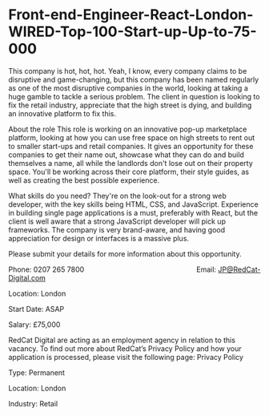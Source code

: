 # Front-end-Engineer-React-London-WIRED-Top-100-Start-up-Up-to-75-000

This company is hot, hot, hot. Yeah, I know, every company claims to be disruptive and game-changing, but this company has been named regularly as one of the most disruptive companies in the world, looking at taking a huge gamble to tackle a serious problem. The client in question is looking to fix the retail industry, appreciate that the high street is dying, and building an innovative platform to fix this.

About the role
This role is working on an innovative pop-up marketplace platform, looking at how you can use free space on high streets to rent out to smaller start-ups and retail companies. It gives an opportunity for these companies to get their name out, showcase what they can do and build themselves a name, all while the landlords don't lose out on their property space. You'll be working across their core platform, their style guides, as well as creating the best possible experience.

What skills do you need?
They're on the look-out for a strong web developer, with the key skills being HTML, CSS, and JavaScript. Experience in building single page applications is a must, preferably with React, but the client is well aware that a strong JavaScript developer will pick up frameworks. The company is very brand-aware, and having good appreciation for design or interfaces is a massive plus.

Please submit your details for more information about this opportunity.

Phone: 0207 265 7800                                                         Email: JP@RedCat-Digital.com

Location: London

Start Date: ASAP

Salary: £75,000

RedCat Digital are acting as an employment agency in relation to this vacancy. To find out more about RedCat’s Privacy Policy and how your application is processed, please visit the following page: Privacy Policy

Type: Permanent 

Location: London

Industry: Retail

